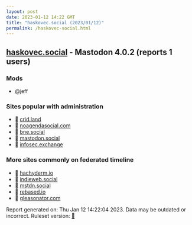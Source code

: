 ```yaml
---
layout: post
date: 2023-01-12 14:22 GMT
title: "haskovec.social (2023/01/12)"
permalink: /haskovec-social.html
---
```


## [haskovec.social](https://haskovec.social) - Mastodon 4.0.2 (reports 1 users)

### Mods
 * @jeff

### Sites popular with administration

* 🐘 [crid.land](/crid-land.html)
* 🐘 [noagendasocial.com](/noagendasocial-com.html)
* 🐘 [bne.social](/bne-social.html)
* 🐘 [mastodon.social](/mastodon-social.html)
* 🐘 [infosec.exchange](/infosec-exchange.html)

### More sites commonly on federated timeline

* 🐘 [hachyderm.io](/hachyderm-io.html)
* 🐘 [indieweb.social](/indieweb-social.html)
* 🐘 [mstdn.social](/mstdn-social.html)
* 🐘 [rebased.io](/rebased-io.html)
* 🐘 [gleasonator.com](/gleasonator-com.html)

Report generated on: Thu Jan 12 14:22:04 2023. Data may be outdated or incorrect.
Ruleset version: [🧁](/version-cupcake)
